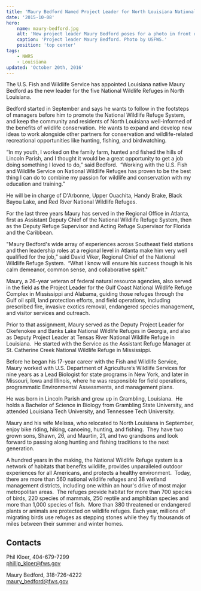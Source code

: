 ```yaml
---
title: 'Maury Bedford Named Project Leader for North Louisiana National Wildlife Refuges'
date: '2015-10-08'
hero:
    name: maury-bedford.jpg
    alt: 'New project leader Maury Bedford poses for a photo in front of a stand of pine trees.'
    caption: 'Project leader Maury Bedford. Photo by USFWS.'
    position: 'top center'
tags:
    - NWRS
    - Louisiana
updated: 'October 20th, 2016'
---
```


The U.S. Fish and Wildlife Service has appointed Louisiana native Maury Bedford as the new leader for the five National Wildlife Refuges in North Louisiana.

Bedford started in September and says he wants to follow in the footsteps of managers before him to promote the National Wildlife Refuge System, and keep the community and residents of North Louisiana well-informed of the benefits of wildlife conservation.  He wants to expand and develop new ideas to work alongside other partners for conservation and wildlife-related recreational opportunities like hunting, fishing, and birdwatching.

“In my youth, I worked on the family farm, hunted and fished the hills of Lincoln Parish, and I thought it would be a great opportunity to get a job doing something I loved to do,” said Bedford.  “Working with the U.S. Fish and Wildlife Service on National Wildlife Refuges has proven to be the best thing I can do to combine my passion for wildlife and conservation with my education and training.”

He will be in charge of D'Arbonne, Upper Ouachita, Handy Brake, Black Bayou Lake, and Red River National Wildlife Refuges.

For the last three years Maury has served in the Regional Office in Atlanta, first as Assistant Deputy Chief of the National Wildlife Refuge System, then as the Deputy Refuge Supervisor and Acting Refuge Supervisor for Florida and the Caribbean. 

"Maury Bedford's wide array of experiences across Southeast field stations and then leadership roles at a regional level in Atlanta make him very well qualified for the job,” said David Viker, Regional Chief of the National Wildlife Refuge System.  “What I know will ensure his success though is his calm demeanor, common sense, and collaborative spirit." 

Maury, a 26-year veteran of federal natural resource agencies, also served in the field as the Project Leader for the Gulf Coast National Wildlife Refuge Complex in Mississippi and Alabama, guiding those refuges through the Gulf oil spill, land protection efforts, and field operations, including prescribed fire, invasive exotics removal, endangered species management, and visitor services and outreach.

Prior to that assignment, Maury served as the Deputy Project Leader for Okefenokee and Banks Lake National Wildlife Refuges in Georgia, and also as Deputy Project Leader at Tensas River National Wildlife Refuge in Louisiana.  He started with the Service as the Assistant Refuge Manager at St. Catherine Creek National Wildlife Refuge in Mississippi.  

Before he began his 17-year career with the Fish and Wildlife Service, Maury worked with U.S. Department of Agriculture’s Wildlife Services for nine years as a Lead Biologist for state programs in New York, and later in Missouri, Iowa and Illinois, where he was responsible for field operations, programmatic Environmental Assessments, and management plans.

He was born in Lincoln Parish and grew up in Grambling, Louisiana.  He holds a Bachelor of Science in Biology from Grambling State University, and attended Louisiana Tech University, and Tennessee Tech University.

Maury and his wife Melissa, who relocated to North Louisiana in September, enjoy bike riding, hiking, canoeing, hunting, and fishing.  They have two grown sons, Shawn, 26, and Maurtin, 21, and two grandsons and look forward to passing along hunting and fishing traditions to the next generation. 

A hundred years in the making, the National Wildlife Refuge system is a network of habitats that benefits wildlife, provides unparalleled outdoor experiences for all Americans, and protects a healthy environment.  Today, there are more than 560 national wildlife refuges and 38 wetland management districts, including one within an hour's drive of most major metropolitan areas.  The refuges provide habitat for more than 700 species of birds, 220 species of mammals, 250 reptile and amphibian species and more than 1,000 species of fish.  More than 380 threatened or endangered plants or animals are protected on wildlife refuges. Each year, millions of migrating birds use refuges as stepping stones while they fly thousands of miles between their summer and winter homes.

## Contacts

Phil Kloer, 404-679-7299  
[phillip_kloer@fws.gov](mailto:phillip_kloer@fws.gov)

Maury Bedford, 318-726-4222  
maury_bedford@fws.gov 
